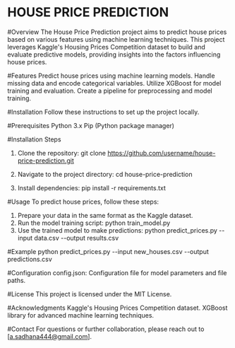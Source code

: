 # HOUSE PRICE PREDICTION

#Overview
The House Price Prediction project aims to predict house prices based on various features using machine learning techniques. This project leverages Kaggle's Housing Prices Competition dataset to build and evaluate predictive models, providing insights into the factors influencing house prices.

#Features
Predict house prices using machine learning models.
Handle missing data and encode categorical variables.
Utilize XGBoost for model training and evaluation.
Create a pipeline for preprocessing and model training.

#Installation
Follow these instructions to set up the project locally.

#Prerequisites
Python 3.x
Pip (Python package manager)

#Installation Steps
1. Clone the repository:
git clone https://github.com/username/house-price-prediction.git

2. Navigate to the project directory:
cd house-price-prediction

3. Install dependencies:
pip install -r requirements.txt

#Usage
To predict house prices, follow these steps:

1. Prepare your data in the same format as the Kaggle dataset.
2. Run the model training script:
python train_model.py
3. Use the trained model to make predictions:
python predict_prices.py --input data.csv --output results.csv

#Example
python predict_prices.py --input new_houses.csv --output predictions.csv

#Configuration
config.json: Configuration file for model parameters and file paths.

#License
This project is licensed under the MIT License.

#Acknowledgments
Kaggle's Housing Prices Competition dataset.
XGBoost library for advanced machine learning techniques.

#Contact
For questions or further collaboration, please reach out to [a.sadhana444@gmail.com].

